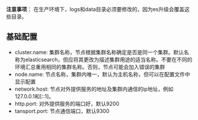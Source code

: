 **注意事项**： 在生产环境下，logs和data目录必须要修改的，因为es升级会覆盖这些目录。

## 基础配置
- cluster.name: 集群名称，节点根据集群名称确定是否是同一个集群。默认名称为elasticsearch，但应将其更改为描述集群用途的适当名称。不要在不同的环境汇总重用相同的集群名称。否则，节点可能会加入错误的集群
- node.name: 节点名称，集群内唯一，默认为主机名称，但可以在配置文件中显示配置
- network.host: 节点对外提供服务的地址及集群内通信的ip地址，例如127.0.0.1和[::1]。
- http.port: 对外提供服务的端口好，默认9200
- tansport.port: 节点通信端口，默认9300
